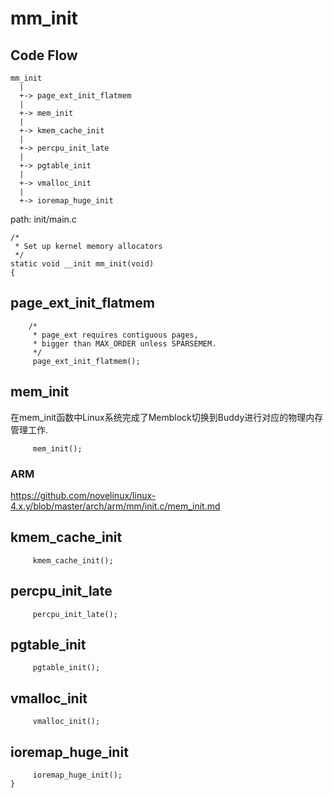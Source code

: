 mm_init
========================================

Code Flow
----------------------------------------

```
mm_init
  |
  +-> page_ext_init_flatmem
  |
  +-> mem_init
  |
  +-> kmem_cache_init
  |
  +-> percpu_init_late
  |
  +-> pgtable_init
  |
  +-> vmalloc_init
  |
  +-> ioremap_huge_init
```

path: init/main.c
```
/*
 * Set up kernel memory allocators
 */
static void __init mm_init(void)
{
```

page_ext_init_flatmem
----------------------------------------

```
    /*
     * page_ext requires contiguous pages,
     * bigger than MAX_ORDER unless SPARSEMEM.
     */
     page_ext_init_flatmem();
```

mem_init
--------------------------------------

在mem_init函数中Linux系统完成了Memblock切换到Buddy进行对应的物理内存管理工作.

```
     mem_init();
```

### ARM

https://github.com/novelinux/linux-4.x.y/blob/master/arch/arm/mm/init.c/mem_init.md

kmem_cache_init
----------------------------------------

```
     kmem_cache_init();
```

percpu_init_late
----------------------------------------

```
     percpu_init_late();
```

pgtable_init
----------------------------------------

```
     pgtable_init();
```

vmalloc_init
----------------------------------------

```
     vmalloc_init();
```

ioremap_huge_init
----------------------------------------

```
     ioremap_huge_init();
}
```
